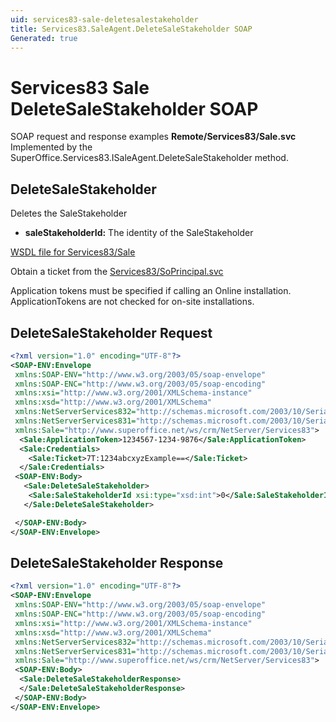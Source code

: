 ```yaml
---
uid: services83-sale-deletesalestakeholder
title: Services83.SaleAgent.DeleteSaleStakeholder SOAP
Generated: true
---
```


# Services83 Sale DeleteSaleStakeholder SOAP

SOAP request and response examples **Remote/Services83/Sale.svc**
Implemented by the <see cref="M:SuperOffice.Services83.ISaleAgent.DeleteSaleStakeholder">SuperOffice.Services83.ISaleAgent.DeleteSaleStakeholder</see> method.

## DeleteSaleStakeholder

Deletes the SaleStakeholder

* **saleStakeholderId:** The identity of the SaleStakeholder



[WSDL file for Services83/Sale](../Services83-Sale.md)

Obtain a ticket from the [Services83/SoPrincipal.svc](../SoPrincipal/SoPrincipal.md)

Application tokens must be specified if calling an Online installation. ApplicationTokens are not checked for on-site installations.

## DeleteSaleStakeholder Request

```xml
<?xml version="1.0" encoding="UTF-8"?>
<SOAP-ENV:Envelope
 xmlns:SOAP-ENV="http://www.w3.org/2003/05/soap-envelope"
 xmlns:SOAP-ENC="http://www.w3.org/2003/05/soap-encoding"
 xmlns:xsi="http://www.w3.org/2001/XMLSchema-instance"
 xmlns:xsd="http://www.w3.org/2001/XMLSchema"
 xmlns:NetServerServices832="http://schemas.microsoft.com/2003/10/Serialization/Arrays"
 xmlns:NetServerServices831="http://schemas.microsoft.com/2003/10/Serialization/"
 xmlns:Sale="http://www.superoffice.net/ws/crm/NetServer/Services83">
  <Sale:ApplicationToken>1234567-1234-9876</Sale:ApplicationToken>
  <Sale:Credentials>
    <Sale:Ticket>7T:1234abcxyzExample==</Sale:Ticket>
  </Sale:Credentials>
 <SOAP-ENV:Body>
   <Sale:DeleteSaleStakeholder>
    <Sale:SaleStakeholderId xsi:type="xsd:int">0</Sale:SaleStakeholderId>
   </Sale:DeleteSaleStakeholder>

 </SOAP-ENV:Body>
</SOAP-ENV:Envelope>

```


## DeleteSaleStakeholder Response

```xml
<?xml version="1.0" encoding="UTF-8"?>
<SOAP-ENV:Envelope
 xmlns:SOAP-ENV="http://www.w3.org/2003/05/soap-envelope"
 xmlns:SOAP-ENC="http://www.w3.org/2003/05/soap-encoding"
 xmlns:xsi="http://www.w3.org/2001/XMLSchema-instance"
 xmlns:xsd="http://www.w3.org/2001/XMLSchema"
 xmlns:NetServerServices832="http://schemas.microsoft.com/2003/10/Serialization/Arrays"
 xmlns:NetServerServices831="http://schemas.microsoft.com/2003/10/Serialization/"
 xmlns:Sale="http://www.superoffice.net/ws/crm/NetServer/Services83">
 <SOAP-ENV:Body>
  <Sale:DeleteSaleStakeholderResponse>
  </Sale:DeleteSaleStakeholderResponse>
 </SOAP-ENV:Body>
</SOAP-ENV:Envelope>

```

